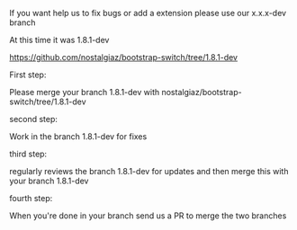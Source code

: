 If you want help us to fix bugs or add a extension please use our x.x.x-dev branch

At this time it was 1.8.1-dev

https://github.com/nostalgiaz/bootstrap-switch/tree/1.8.1-dev

First step:

Please merge your branch 1.8.1-dev with nostalgiaz/bootstrap-switch/tree/1.8.1-dev

second step:

Work in the branch 1.8.1-dev for fixes

third step:

regularly reviews the branch 1.8.1-dev for updates and then merge this with your branch 1.8.1-dev

fourth step:

When you're done in your branch send us a PR to merge the two branches
